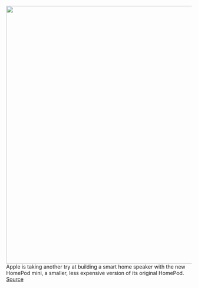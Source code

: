<img src='https://cdn.vox-cdn.com/thumbor/W29kVkUXa5ncRATguKffM0paWGY=/0x0:2604x1398/1200x800/filters:focal(1094x491:1510x907)/cdn.vox-cdn.com/uploads/chorus_image/image/67638127/Screen_Shot_2020_10_15_at_2.09.43_PM.0.png' width='700px' /><br/>
Apple is taking another try at building a smart home speaker with the new HomePod mini, a smaller, less expensive version of its original HomePod.
<a href='https://www.theverge.com/2020/10/15/21517945/apple-homepod-mini-homekit-smart-home-system-gateway-price'> Source <a/>